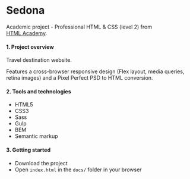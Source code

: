 # Sedona
 Academic project - Professional HTML & CSS (level 2) from [HTML Academy](https://htmlacademy.ru).

#### 1. Project overview
Travel destination website.  

Features a cross-browser responsive design (Flex layout, media queries, retina images) and a Pixel Perfect PSD to HTML conversion.

#### 2. Tools and technologies
* HTML5
* CSS3
* Sass
* Gulp
* BEM
* Semantic markup

#### 3. Getting started
* Download the project
* Open `index.html` in the `docs/` folder in your browser
